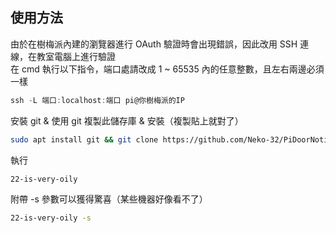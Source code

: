 ## 使用方法
由於在樹梅派內建的瀏覽器進行 OAuth 驗證時會出現錯誤，因此改用 SSH 連線，在教室電腦上進行驗證  
在 cmd 執行以下指令，端口處請改成 1 ~ 65535 內的任意整數，且左右兩邊必須一樣
```powershell
ssh -L 端口:localhost:端口 pi@你樹梅派的IP
```
安裝 git & 使用 git 複製此儲存庫 & 安裝（複製貼上就對了）
```bash
sudo apt install git && git clone https://github.com/Neko-32/PiDoorNotifier.git && chmod +x ./PiDoorNotifier/install.sh && ./PiDoorNotifier/install.sh
```  

執行
```bash
22-is-very-oily
```
附帶 -s 參數可以獲得驚喜（某些機器好像看不了）  
```bash
22-is-very-oily -s
```
